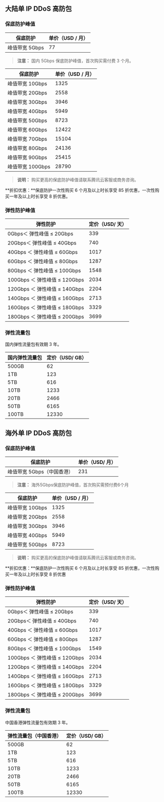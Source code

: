 ##  **大陆单 IP DDoS 高防包**
###  保底防护峰值
|保底防护|单价（USD / 月）|
|-|-|
|峰值带宽 5Gbps|77|
>**注意：**
>国内 5Gbps 保底防护峰值，首次购买需付费 3 个月。

|保底防护|单价（USD / 月）|
|-|-|
|峰值带宽 10Gbps|1325|
|峰值带宽 20Gbps|2558|
|峰值带宽 30Gbps|3946|
|峰值带宽 40Gbps|5949|
|峰值带宽 50Gbps|8723|
|峰值带宽 60Gbps|12422|
|峰值带宽 70Gbps|15104|
|峰值带宽 80Gbps|24136|
|峰值带宽 90Gbps|25415|
|峰值带宽 100Gbps|28790|

>**说明：**
>购买更高的保底防护峰值请联系腾讯云客服或商务咨询。

**折扣优惠：**保底防护一次性购买 6 个月及以上时长享受 85 折优惠，一次性购买一年及以上时长享受 8 折优惠。

### 弹性防护峰值
| 弹性防护 | 定价（USD/ 天）|
|---------|---------|
| 0Gbps＜ 弹性峰值 ≤  20Gbps | 339|
| 20Gbps＜ 弹性峰值 ≤  40Gbps | 740 |
| 40Gbps ＜ 弹性峰值 ≤  60Gbps |1017 |
| 60Gbps ＜ 弹性峰值 ≤  80Gbps |1287|
| 80Gbps ＜ 弹性峰值 ≤  100Gbps |1548|
| 100Gbps ＜ 弹性峰值 ≤ 120Gbps |2034 |
| 120Gbps ＜ 弹性峰值 ≤  140Gbps |2204 |
|140Gbps ＜ 弹性峰值 ≤  160Gbps| 2713|
| 160Gbps ＜ 弹性峰值 ≤ 180Gbps | 3329 |
| 180Gbps ＜ 弹性峰值 ≤ 200Gbps| 3699|


### 弹性流量包
国内弹性流量包有效期 3 年。

|国内弹性流量包|定价（USD/ GB）|
|--|-|
|500GB|62|
|1TB|123|
|5TB|616|
|10TB|1233|
|20TB|2466|
|50TB|6165|
|100TB|12330|

## **海外单 IP DDoS 高防包**
### 保底防护峰值

|保底防护|单价（USD/ 月）|
|-|-|
|峰值带宽 5Gbps（中国香港）|231|


>**注意：**
>海外5Gbps保底防护峰值，首次购买需预付费6个月

|保底防护|单价（USD / 月）|
|-|-|
|峰值带宽 10Gbps|1325|
|峰值带宽 20Gbps|2558|
|峰值带宽 30Gbps|3946|
|峰值带宽 40Gbps|5949|
|峰值带宽 50Gbps|8723|
>**说明：**
>购买更高的保底防护峰值请联系腾讯云客服或商务咨询。

**折扣优惠：**保底防护一次性购买 6 个月及以上时长享受 85 折优惠，一次性购买一年及以上时长享受 8 折优惠
### 弹性防护峰值
| 弹性防护 | 定价（USD/ 天） |
|---------|---------|
| 0Gbps＜ 弹性峰值 ≤  20Gbps | 339|
| 20Gbps＜ 弹性峰值 ≤  40Gbps | 740 |
| 40Gbps ＜ 弹性峰值 ≤  60Gbps |1017 |
| 60Gbps ＜ 弹性峰值 ≤  80Gbps |1287|
| 80Gbps ＜ 弹性峰值 ≤  100Gbps |1549|
| 100Gbps ＜ 弹性峰值 ≤ 120Gbps |2034 |
| 120Gbps ＜ 弹性峰值 ≤  140Gbps |2204 |
| 140Gbps ＜ 弹性峰值 ≤  160Gbps |2713 |
| 160Gbps ＜ 弹性峰值 ≤ 180Gbps |3329 |
| 180Gbps ＜ 弹性峰值 ≤ 200Gbps|3699 |


### 弹性流量包

中国香港弹性流量包有效期 3 年。

|弹性流量包（中国香港）|定价（USD/ GB）|
|--|-|
|500GB|62|
|1TB|123|
|5TB|616|
|10TB|1233|
|20TB|2466|
|50TB|6165|
|100TB|12330|
